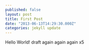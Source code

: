 ```yaml
---
published: false
layout: post
title: First Post
date: "2013-06-13T14:29:30.000Z"
categories: jekyll update
---
```


Hello World! draft again again again x5
